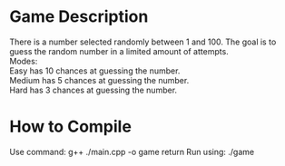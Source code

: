 # Game Description 
There is a number selected randomly between 1 and 100. The goal is to guess the random number in a limited amount of attempts.<br>
Modes:<br>
Easy has 10 chances at guessing the number.<br>
Medium has 5 chances at guessing the number.<br>
Hard has 3 chances at guessing the number.<br>

# How to Compile
Use command: g++ ./main.cpp -o game  return
Run using: ./game
